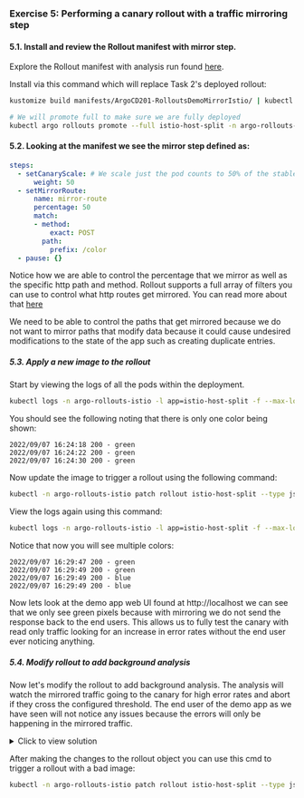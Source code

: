 ### Exercise 5: Performing a canary rollout with a traffic mirroring step

#### 5.1. Install and review the Rollout manifest with mirror step.

Explore the Rollout manifest with analysis run found [here](../../manifests/ArgoCD201-RolloutsDemoMirrorIstio).

Install via this command which will replace Task 2's deployed rollout:
```sh
kustomize build manifests/ArgoCD201-RolloutsDemoMirrorIstio/ | kubectl apply -f -

# We will promote full to make sure we are fully deployed
kubectl argo rollouts promote --full istio-host-split -n argo-rollouts-istio
```

#### 5.2. Looking at the manifest we see the mirror step defined as:
```yaml
steps:
  - setCanaryScale: # We scale just the pod counts to 50% of the stable
      weight: 50
  - setMirrorRoute:
      name: mirror-route
      percentage: 50
      match:
      - method:
          exact: POST
        path:
          prefix: /color
  - pause: {}
```

Notice how we are able to control the percentage that we mirror as well as the specific http path and method.
Rollout supports a full array of filters you can use to control what http routes get mirrored. You can read more
about that [here](https://argoproj.github.io/argo-rollouts/features/traffic-management/#traffic-routing-mirroring-traffic-to-canary)

We need to be able to control the paths that get mirrored because we do not want to mirror paths that modify data because
it could cause undesired modifications to the state of the app such as creating duplicate entries.


##### 5.3. Apply a new image to the rollout
Start by viewing the logs of all the pods within the deployment.
```sh
kubectl logs -n argo-rollouts-istio -l app=istio-host-split -f --max-log-requests=10
```

You should see the following noting that there is only one color being shown:
```
2022/09/07 16:24:18 200 - green
2022/09/07 16:24:22 200 - green
2022/09/07 16:24:30 200 - green
```

Now update the image to trigger a rollout using the following command:
```sh
kubectl -n argo-rollouts-istio patch rollout istio-host-split --type json --patch '[{"op": "replace", "path": "/spec/template/spec/containers/0/image", "value": "ghcr.io/argocon22workshop/rollouts-demo:blue" }]'
```

View the logs again using this command:
```sh
kubectl logs -n argo-rollouts-istio -l app=istio-host-split -f --max-log-requests=10
```
Notice that now you will see multiple colors:
```
2022/09/07 16:29:47 200 - green
2022/09/07 16:29:49 200 - green
2022/09/07 16:29:49 200 - blue
2022/09/07 16:29:49 200 - blue
```

Now lets look at the demo app web UI found at http://localhost we can see that we only see green pixels because with mirroring
we do not send the response back to the end users. This allows us to fully test the canary with read only traffic looking for an
increase in error rates without the end user ever noticing anything.

##### 5.4. Modify rollout to add background analysis

Now let's modify the rollout to add background analysis. The analysis will watch the mirrored traffic going to the canary for high error rates and
abort if they cross the configured threshold. The end user of the demo app as we have seen will not notice any issues because the errors will
only be happening in the mirrored traffic.

<details>
  <summary>
    Click to view solution
  </summary>

Modify the rollout to use the background analysis from exercise 4.

Background analysis snippet from exercise 4 below:
  ```yaml
  ...
    analysis:
      templates:
        - templateName: success-rate
      startingStep: 1
      args:
        - name: service-name
          value: istio-host-split-canary
  ...
  ```
You can use kubectl edit to modify the rollout and add the above snippet the same location found [here](../../manifests/ArgoCD201-RolloutsDemoCanaryAnalysisIstio/canary.yaml#L61-L67):

</details>

After making the changes to the rollout object you can use this cmd to trigger a rollout with a bad image:
```sh
kubectl -n argo-rollouts-istio patch rollout istio-host-split --type json --patch '[{"op": "replace", "path": "/spec/template/spec/containers/0/image", "value": "ghcr.io/argocon22workshop/rollouts-demo:bad-red" }]'
```
